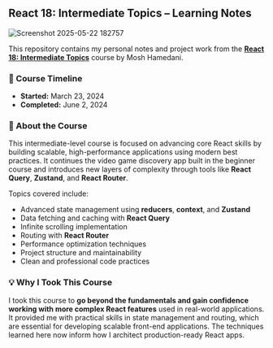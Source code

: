 ## React 18: Intermediate Topics – Learning Notes

![Screenshot 2025-05-22 182757](https://github.com/user-attachments/assets/72246042-94e5-443b-ad08-4f83ca4350f6)


This repository contains my personal notes and project work from the [**React 18: Intermediate Topics**](https://codewithmosh.com/p/ultimate-react-part2) course by Mosh Hamedani.

### 📅 Course Timeline

* **Started:** March 23, 2024
* **Completed:** June 2, 2024

### 🎯 About the Course

This intermediate-level course is focused on advancing core React skills by building scalable, high-performance applications using modern best practices. It continues the video game discovery app built in the beginner course and introduces new layers of complexity through tools like **React Query**, **Zustand**, and **React Router**.

Topics covered include:

* Advanced state management using **reducers**, **context**, and **Zustand**
* Data fetching and caching with **React Query**
* Infinite scrolling implementation
* Routing with **React Router**
* Performance optimization techniques
* Project structure and maintainability
* Clean and professional code practices

### 💡 Why I Took This Course

I took this course to **go beyond the fundamentals and gain confidence working with more complex React features** used in real-world applications. It provided me with practical skills in state management and routing, which are essential for developing scalable front-end applications. The techniques learned here now inform how I architect production-ready React apps.
